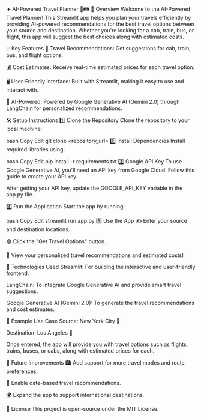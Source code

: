 ✈️ AI-Powered Travel Planner 🚗🛤️
🌟 Overview
Welcome to the AI-Powered Travel Planner! This Streamlit app helps you plan your travels efficiently by providing AI-powered recommendations for the best travel options between your source and destination. Whether you're looking for a cab, train, bus, or flight, this app will suggest the best choices along with estimated costs.

💡 Key Features
🚗 Travel Recommendations: Get suggestions for cab, train, bus, and flight options.

💰 Cost Estimates: Receive real-time estimated prices for each travel option.

🖥️ User-Friendly Interface: Built with Streamlit, making it easy to use and interact with.

🤖 AI-Powered: Powered by Google Generative AI (Gemini 2.0) through LangChain for personalized recommendations.

🛠️ Setup Instructions
1️⃣ Clone the Repository
Clone the repository to your local machine:

bash
Copy
Edit
git clone <repository_url>
2️⃣ Install Dependencies
Install required libraries using:

bash
Copy
Edit
pip install -r requirements.txt
3️⃣ Google API Key
To use Google Generative AI, you'll need an API key from Google Cloud. Follow this guide to create your API key.

After getting your API key, update the GOOGLE_API_KEY variable in the app.py file.

4️⃣ Run the Application
Start the app by running:

bash
Copy
Edit
streamlit run app.py
5️⃣ Use the App
✍️ Enter your source and destination locations.

🟢 Click the "Get Travel Options" button.

🚀 View your personalized travel recommendations and estimated costs!

🔧 Technologies Used
Streamlit: For building the interactive and user-friendly frontend.

LangChain: To integrate Google Generative AI and provide smart travel suggestions.

Google Generative AI (Gemini 2.0): To generate the travel recommendations and cost estimates.

📝 Example Use Case
Source: New York City 🗽

Destination: Los Angeles 🌴

Once entered, the app will provide you with travel options such as flights, trains, buses, or cabs, along with estimated prices for each.

🚀 Future Improvements
🏙️ Add support for more travel modes and route preferences.

📅 Enable date-based travel recommendations.

🌍 Expand the app to support international destinations.

📄 License
This project is open-source under the MIT License.

